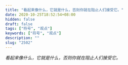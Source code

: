 ```yaml
---
title: "看起来像什么，它就是什么，否则你就在阻止人们接受它。"
date: 2020-10-25T18:52:54+08:00
hidden: false
draft: false
tags: ["符号", "观点"]
keywords: ["符号", "观点"]
description: ""
slug: "2502"
---
```


*看起来像什么，它就是什么，否则你就在阻止人们接受它。*